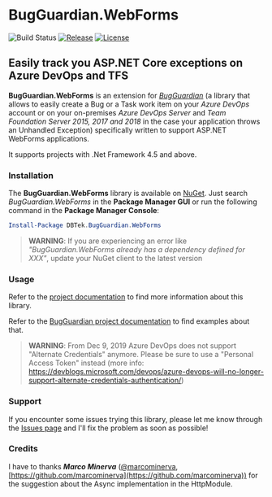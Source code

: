 # BugGuardian.WebForms

![Build Status](https://dbtek.visualstudio.com/_apis/public/build/definitions/31dcc845-6a11-47d7-90a5-1c340cebf0f1/34/badge)
[![Release](https://img.shields.io/github/release/n3wt0n/BugGuardian.WebForms.svg)](https://github.com/n3wt0n/BugGuardian.WebForms/releases/latest)
[![License](https://img.shields.io/github/license/n3wt0n/BugGuardian.WebForms.svg)](https://github.com/n3wt0n/BugGuardian.WebForms/blob/master/LICENSE)

## Easily track you ASP.NET Core exceptions on Azure DevOps and TFS

**BugGuardian.WebForms** is an extension for [*BugGuardian*](https://github.com/n3wt0n/BugGuardian) (a library that allows to easily create a Bug or a Task work item on your *Azure DevOps* account or on your on-premises *Azure DevOps Server* and *Team Foundation Server 2015, 2017 and 2018* in the case your application throws an Unhandled Exception) specifically written to support ASP.NET WebForms applications.

It supports projects with .Net Framework 4.5 and above.

### Installation

The **BugGuardian.WebForms** library is available on [NuGet](https://www.nuget.org/packages/DBTek.BugGuardian.WebForms).
Just search *BugGuardian.WebForms* in the **Package Manager GUI** or run the following command in the **Package Manager Console**:

```PowerShell
Install-Package DBTek.BugGuardian.WebForms
```

> **WARNING**: If you are experiencing an error like *"BugGuardian.WebForms already has a dependency defined for XXX"*, update your NuGet client to the latest version

### Usage

Refer to the [project documentation](https://github.com/n3wt0n/BugGuardian.WebForms/wiki/Home) to find more information about this library.

Refer to the [BugGuardian project documentation](https://github.com/n3wt0n/BugGuardian/wiki/Home) to find examples about that.

> **WARNING**: From Dec 9, 2019 Azure DevOps does not support "Alternate Credentials" anymore. Please be sure to use a "Personal Access Token" instead (more info: https://devblogs.microsoft.com/devops/azure-devops-will-no-longer-support-alternate-credentials-authentication/)

### Support

If you encounter some issues trying this library, please let me know through the [Issues page](https://github.com/n3wt0n/BugGuardian.WebForms/issues) and I'll fix the problem as soon as possible!

### Credits

I have to thanks ***Marco Minerva*** ([@marcominerva](https://twitter.com/marcominerva), [https://github.com/marcominerva](https://github.com/marcominerva)) for the suggestion about the Async implementation in the HttpModule.
